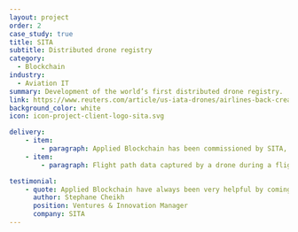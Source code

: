```yaml
---
layout: project
order: 2
case_study: true
title: SITA
subtitle: Distributed drone registry
category:
  - Blockchain
industry:
  - Aviation IT
summary: Development of the world’s first distributed drone registry.
link: https://www.reuters.com/article/us-iata-drones/airlines-back-creation-of-global-drone-registry-iata-idUSKBN1HO2M5
background_color: white
icon: icon-project-client-logo-sita.svg

delivery:
    - item:
        - paragraph: Applied Blockchain has been commissioned by SITA, the world’s leading specialist in air transport communications and information technology for the aviation industry with a turnover of $1.6 Billion and 4,500 employees, to develop the world’s first distributed drone registry. The private blockchain platform brings together drone operators, drone manufacturers and regulators together with a single source of truth.
    - item:
        - paragraph: Flight path data captured by a drone during a flight can be uploaded onto the same shared ledger and represented visually on an interactive map. As this data is attached to a registered drone, aviation authorities can plot the flights of a specific drone, all drones of a given operator, or even all drones from a specific manufacturer, all on a single map and in real time. This access to data is a paradigm shift from legacy-based systems, which inherently rely upon a single trusted party to maintain the data and provide the correct level of access to users.

testimonial:
    - quote: Applied Blockchain have always been very helpful by coming up with new concepts and new developments. They challenge you as a customer, they say ‘have you thought about this, have you thought about that?’. This has been very refreshing and I would definitely recommend Applied Blockchain.
      author: Stephane Cheikh
      position: Ventures & Innovation Manager
      company: SITA
---
```

